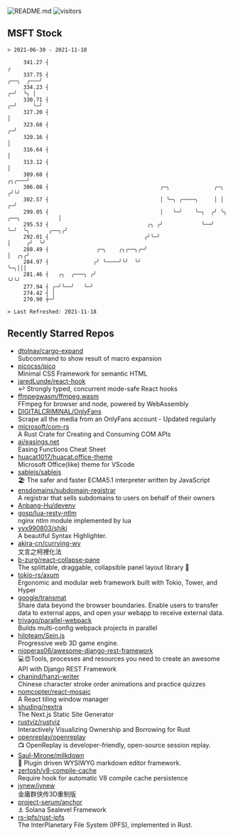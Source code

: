 ![README.md](https://github.com/Gerhut/Gerhut/workflows/README.md/badge.svg)
![visitors](https://visitors.vercel.app/Gerhut/Gerhut?token=8cf69d1f6813d272ef062726b6070c9be4ff72038cfe5a7ded7384a8da65d866)

## MSFT Stock

```
> 2021-06-30 - 2021-11-18

     341.27 ┤                                                                                                  ╭ 
     337.75 ┤                                                                                        ╭──╮  ╭───╯ 
     334.23 ┤                                                                                      ╭─╯  ╰╮ │     
     330.71 ┤                                                                                    ╭─╯     ╰─╯     
     327.20 ┤                                                                                    │               
     323.68 ┤                                                                                  ╭─╯               
     320.16 ┤                                                                                  │                 
     316.64 ┤                                                                                  │                 
     313.12 ┤                                                                                  │                 
     309.60 ┤                                                                            ╭╮╭───╯                 
     306.08 ┤                                   ╭─╮              ╭─╮                    ╭╯╰╯                     
     302.57 ┤                                   │ ╰─╮ ╭────╮     │ │                  ╭─╯                        
     299.05 ┤                                   │   ╰─╯    ╰─╮  ╭╯ ╰╮ ╭──╮            │                          
     295.53 ┤                               ╭╮ ╭╯            ╰──╯   ╰─╯  ╰╮      ╭──╮╭╯                          
     292.01 ┤                              ╭╯╰─╯                          │     ╭╯  ╰╯                           
     288.49 ┤               ╭─╮    ╭╮╭──╮╭─╯                              │  ╭╮╭╯                                
     284.97 ┤              ╭╯ ╰────╯╰╯  ╰╯                                ╰─╮│││                                 
     281.46 ┤   ╭╮  ╭───╮ ╭╯                                                ╰╯╰╯                                 
     277.94 ┤ ╭─╯╰──╯   ╰─╯                                                                                      
     274.42 ┤ │                                                                                                  
     270.90 ┼─╯                                                                                                  

> Last Refreshed: 2021-11-18
```

## Recently Starred Repos

- [dtolnay/cargo-expand](https://github.com/dtolnay/cargo-expand)  
  Subcommand to show result of macro expansion
- [picocss/pico](https://github.com/picocss/pico)  
  Minimal CSS Framework for semantic HTML
- [jaredLunde/react-hook](https://github.com/jaredLunde/react-hook)  
  ↩ Strongly typed, concurrent mode-safe React hooks
- [ffmpegwasm/ffmpeg.wasm](https://github.com/ffmpegwasm/ffmpeg.wasm)  
  FFmpeg for browser and node, powered by WebAssembly
- [DIGITALCRIMINAL/OnlyFans](https://github.com/DIGITALCRIMINAL/OnlyFans)  
  Scrape all the media from an OnlyFans account - Updated regularly
- [microsoft/com-rs](https://github.com/microsoft/com-rs)  
  A Rust Crate for Creating and Consuming COM APIs
- [ai/easings.net](https://github.com/ai/easings.net)  
  Easing Functions Cheat Sheet
- [huacat1017/huacat.office-theme](https://github.com/huacat1017/huacat.office-theme)  
  Microsoft Office(like) theme for VScode
- [sablejs/sablejs](https://github.com/sablejs/sablejs)  
  🏖️ The safer and faster ECMA5.1 interpreter written by JavaScript
- [ensdomains/subdomain-registrar](https://github.com/ensdomains/subdomain-registrar)  
  A registrar that sells subdomains to users on behalf of their owners
- [Anbang-Hu/devenv](https://github.com/Anbang-Hu/devenv)  
- [gosp/lua-resty-ntlm](https://github.com/gosp/lua-resty-ntlm)  
  nginx ntlm module implemented by lua
- [yyx990803/shiki](https://github.com/yyx990803/shiki)  
  A beautiful Syntax Highlighter.
- [akira-cn/currying-wy](https://github.com/akira-cn/currying-wy)  
  文言之柯裡化法
- [b-zurg/react-collapse-pane](https://github.com/b-zurg/react-collapse-pane)  
  The splittable, draggable, collapsible panel layout library 🎉
- [tokio-rs/axum](https://github.com/tokio-rs/axum)  
  Ergonomic and modular web framework built with Tokio, Tower, and Hyper
- [google/transmat](https://github.com/google/transmat)  
  Share data beyond the browser boundaries. Enable users to transfer data to external apps, and open your webapp to receive external data.
- [trivago/parallel-webpack](https://github.com/trivago/parallel-webpack)  
  Builds multi-config webpack projects in parallel
- [hiloteam/Sein.js](https://github.com/hiloteam/Sein.js)  
  Progressive web 3D game engine.
- [nioperas06/awesome-django-rest-framework](https://github.com/nioperas06/awesome-django-rest-framework)  
   💻😍Tools, processes and resources you need to create an awesome API with Django REST Framework
- [chanind/hanzi-writer](https://github.com/chanind/hanzi-writer)  
  Chinese character stroke order animations and practice quizzes
- [nomcopter/react-mosaic](https://github.com/nomcopter/react-mosaic)  
  A React tiling window manager
- [shuding/nextra](https://github.com/shuding/nextra)  
  The Next.js Static Site Generator
- [rustviz/rustviz](https://github.com/rustviz/rustviz)  
  Interactively Visualizing Ownership and Borrowing for Rust
- [openreplay/openreplay](https://github.com/openreplay/openreplay)  
  :tv: OpenReplay is developer-friendly, open-source session replay.
- [Saul-Mirone/milkdown](https://github.com/Saul-Mirone/milkdown)  
  🍼 Plugin driven WYSIWYG  markdown editor framework.
- [zertosh/v8-compile-cache](https://github.com/zertosh/v8-compile-cache)  
  Require hook for automatic V8 compile cache persistence
- [jynew/jynew](https://github.com/jynew/jynew)  
  金庸群侠传3D重制版
- [project-serum/anchor](https://github.com/project-serum/anchor)  
  ⚓ Solana Sealevel Framework
- [rs-ipfs/rust-ipfs](https://github.com/rs-ipfs/rust-ipfs)  
  The InterPlanetary File System (IPFS), implemented in Rust.
